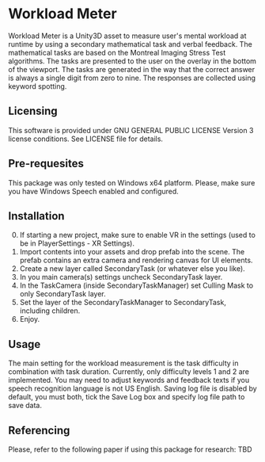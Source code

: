 # Workload Meter
Workload Meter is a Unity3D asset to measure user's mental workload at runtime by using a secondary mathematical task and verbal feedback.
The mathematical tasks are based on the Montreal Imaging Stress Test algorithms. The tasks are presented to the user on the overlay in the bottom of the viewport. The tasks are generated in the way that the correct answer is always a single digit from zero to nine. The responses are collected using keyword spotting.

## Licensing

This software is provided under GNU GENERAL PUBLIC LICENSE Version 3 license conditions. See LICENSE file for details.

## Pre-requesites

This package was only tested on Windows x64 platform. Please, make sure you have Windows Speech enabled and configured.

## Installation

0. If starting a new project, make sure to enable VR in the settings (used to be in PlayerSettings - XR Settings).
1. Import contents into your assets and drop prefab into the scene. The prefab contains an extra camera and rendering canvas for UI elements.
2. Create a new layer called SecondaryTask (or whatever else you like).
3. In you main camera(s) settings uncheck SecondaryTask layer.
4. In the TaskCamera (inside SecondaryTaskManager) set Culling Mask to only SecondaryTask layer.
5. Set the layer of the SecondaryTaskManager to SecondaryTask, including children.
6. Enjoy.

## Usage

The main setting for the workload measurement is the task difficulty in combination with task duration. Currently, only difficulty levels 1 and 2 are implemented. You may need to adjust keywords and feedback texts if you speech recognition language is not US English. Saving log file is disabled by default, you must both, tick the Save Log box and specify log file path to save data.

## Referencing

Please, refer to the following paper if using this package for research:
TBD
